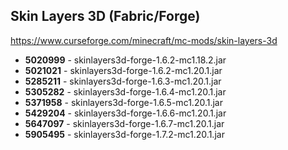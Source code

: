## Skin Layers 3D (Fabric/Forge)
https://www.curseforge.com/minecraft/mc-mods/skin-layers-3d

- **5020999** - skinlayers3d-forge-1.6.2-mc1.18.2.jar
- **5021021** - skinlayers3d-forge-1.6.2-mc1.20.1.jar
- **5285211** - skinlayers3d-forge-1.6.3-mc1.20.1.jar
- **5305282** - skinlayers3d-forge-1.6.4-mc1.20.1.jar
- **5371958** - skinlayers3d-forge-1.6.5-mc1.20.1.jar
- **5429204** - skinlayers3d-forge-1.6.6-mc1.20.1.jar
- **5647097** - skinlayers3d-forge-1.6.7-mc1.20.1.jar
- **5905495** - skinlayers3d-forge-1.7.2-mc1.20.1.jar